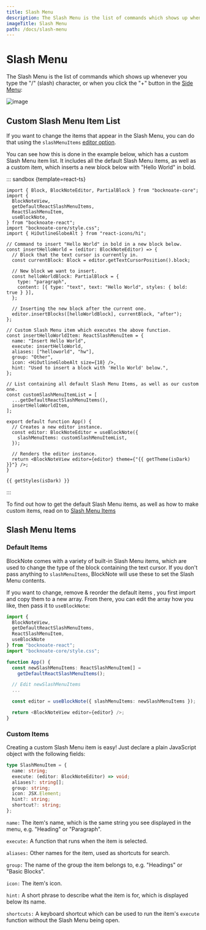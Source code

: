 ```yaml
---
title: Slash Menu
description: The Slash Menu is the list of commands which shows up whenever you type the "/" (slash) character, or when you click the "+" button in the Side Menu.
imageTitle: Slash Menu
path: /docs/slash-menu
---
```


<script setup>
import { useData } from 'vitepress';
import { getTheme, getStyles } from "../demoUtils";

const { isDark } = useData();
</script>

# Slash Menu

The Slash Menu is the list of commands which shows up whenever you type the "/" (slash) character, or when you click the "+" button in the [Side Menu](/docs/side-menu):

<img style="max-width:400px" :src="isDark ? '/img/screenshots/slash_menu_dark.png' : '/img/screenshots/slash_menu.png'" alt="image">

## Custom Slash Menu Item List

If you want to change the items that appear in the Slash Menu, you can do that using the `slashMenuItems` [editor option](/docs/editor#editor-options).

You can see how this is done in the example below, which has a custom Slash Menu item list. It includes all the default Slash Menu items, as well as a custom item, which inserts a new block below with "Hello World" in bold.

::: sandbox {template=react-ts}

```typescript-vue /App.tsx
import { Block, BlockNoteEditor, PartialBlock } from "bocknoate-core";
import {
  BlockNoteView,
  getDefaultReactSlashMenuItems,
  ReactSlashMenuItem,
  useBlockNote,
} from "bocknoate-react";
import "bocknoate-core/style.css";
import { HiOutlineGlobeAlt } from "react-icons/hi";

// Command to insert "Hello World" in bold in a new block below.
const insertHelloWorld = (editor: BlockNoteEditor) => {
  // Block that the text cursor is currently in.
  const currentBlock: Block = editor.getTextCursorPosition().block;

  // New block we want to insert.
  const helloWorldBlock: PartialBlock = {
    type: "paragraph",
    content: [{ type: "text", text: "Hello World", styles: { bold: true } }],
  };

  // Inserting the new block after the current one.
  editor.insertBlocks([helloWorldBlock], currentBlock, "after");
};

// Custom Slash Menu item which executes the above function.
const insertHelloWorldItem: ReactSlashMenuItem = {
  name: "Insert Hello World",
  execute: insertHelloWorld,
  aliases: ["helloworld", "hw"],
  group: "Other",
  icon: <HiOutlineGlobeAlt size={18} />,
  hint: "Used to insert a block with 'Hello World' below.",
};

// List containing all default Slash Menu Items, as well as our custom one.
const customSlashMenuItemList = [
  ...getDefaultReactSlashMenuItems(),
  insertHelloWorldItem,
];

export default function App() {
  // Creates a new editor instance.
  const editor: BlockNoteEditor = useBlockNote({
    slashMenuItems: customSlashMenuItemList,
  });

  // Renders the editor instance.
  return <BlockNoteView editor={editor} theme={"{{ getTheme(isDark) }}"} />;
}
```

```css-vue /styles.css [hidden]
{{ getStyles(isDark) }}
```

:::

To find out how to get the default Slash Menu items, as well as how to make custom items, read on to [Slash Menu Items](/docs/slash-menu#slash-menu-items)

## Slash Menu Items

### Default Items

BlockNote comes with a variety of built-in Slash Menu items, which are used to change the type of the block containing the text cursor. If you don't pass anything to `slashMenuItems`, BlockNote will use these to set the Slash Menu contents.

If you want to change, remove & reorder the default items , you first import and copy them to a new array. From there, you can edit the array how you like, then pass it to `useBlockNote`:

```typescript
import {
  BlockNoteView,
  getDefaultReactSlashMenuItems,
  ReactSlashMenuItem,
  useBlockNote
} from "bocknoate-react";
import "bocknoate-core/style.css";

function App() {
  const newSlashMenuItems: ReactSlashMenuItem[] =
    getDefaultReactSlashMenuItems();

  // Edit newSlashMenuItems
  ...

  const editor = useBlockNote({ slashMenuItems: newSlashMenuItems });

  return <BlockNoteView editor={editor} />;
}
```

### Custom Items

Creating a custom Slash Menu item is easy! Just declare a plain JavaScript object with the following fields:

```typescript
type SlashMenuItem = {
  name: string;
  execute: (editor: BlockNoteEditor) => void;
  aliases?: string[];
  group: string;
  icon: JSX.Element;
  hint?: string;
  shortcut?: string;
};
```

`name:` The item's name, which is the same string you see displayed in the menu, e.g. "Heading" or "Paragraph".

`execute:` A function that runs when the item is selected.

`aliases:` Other names for the item, used as shortcuts for search.

`group:` The name of the group the item belongs to, e.g. "Headings" or "Basic Blocks".

`icon:` The item's icon.

`hint:` A short phrase to describe what the item is for, which is displayed below its name.

`shortcuts:` A keyboard shortcut which can be used to run the item's `execute` function without the Slash Menu being open.
